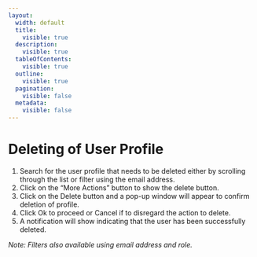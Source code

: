 ```yaml
---
layout:
  width: default
  title:
    visible: true
  description:
    visible: true
  tableOfContents:
    visible: true
  outline:
    visible: true
  pagination:
    visible: false
  metadata:
    visible: false
---
```


# Deleting of User Profile

1. Search for the user profile that needs to be deleted either by scrolling through the list or filter using the email address.
2. Click on the “More Actions” button to show the delete button.
3. Click on the Delete button and a pop-up window will appear to confirm deletion of profile.
4. Click Ok to proceed or Cancel if to disregard the action to delete.
5. A notification will show indicating that the user has been successfully deleted.

_Note: Filters also available using email address and role._
